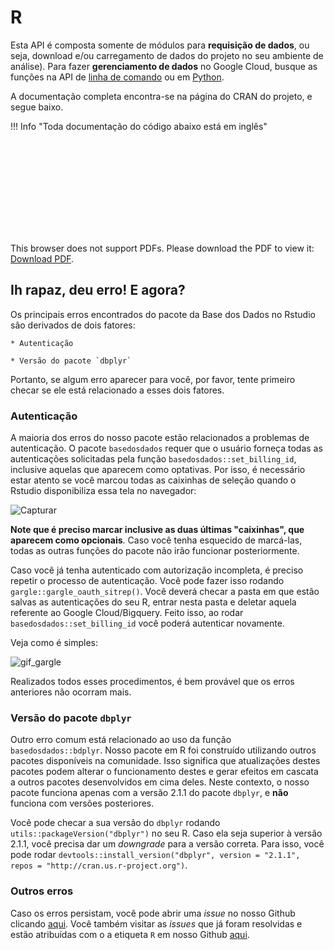 # R

Esta API é composta somente de módulos para **requisição de dados**, ou
seja, download e/ou carregamento de dados do projeto no seu ambiente de
análise).
Para fazer **gerenciamento de dados** no Google Cloud, busque as funções
na API de [linha de comando](../api_reference_cli) ou em [Python](../api_reference_python/#classes-gerenciamento-de-dados).

A documentação completa encontra-se na página do CRAN do projeto, e
segue baixo.

!!! Info "Toda documentação do código abaixo está em inglês"

<object data="https://cran.r-project.org/web/packages/basedosdados/basedosdados.pdf" type="application/pdf" width="700px" height="700px">
    <embed src="https://cran.r-project.org/web/packages/basedosdados/basedosdados.pdf">
        <p>This browser does not support PDFs. Please download the PDF to view it: <a href="https://cran.r-project.org/web/packages/basedosdados/basedosdados.pdf">Download PDF</a>.</p>
    </embed>
</object>

## Ih rapaz, deu erro! E agora?
Os principais erros encontrados do pacote da Base dos Dados no Rstudio são derivados de dois fatores:

    * Autenticação

    * Versão do pacote `dbplyr`

Portanto, se algum erro aparecer para você, por favor, tente primeiro checar se ele está relacionado a esses dois fatores.

### Autenticação
A maioria dos erros do nosso pacote estão relacionados a problemas de autenticação. O pacote `basedosdados` requer que o usuário forneça todas as autenticações solicitadas pela função `basedosdados::set_billing_id`, inclusive aquelas que aparecem como optativas. Por isso, é necessário estar atento se você marcou todas as caixinhas de seleção quando o Rstudio disponibiliza essa tela no navegador:

![Capturar](https://user-images.githubusercontent.com/26544494/190700064-1326a74c-8de0-4254-a562-32f9aa10ae07.PNG)

**Note que é preciso marcar inclusive as duas últimas "caixinhas", que aparecem como opcionais**. Caso você tenha esquecido de marcá-las, todas as outras funções do pacote não irão funcionar posteriormente.

Caso você já tenha autenticado com autorização incompleta, é preciso repetir o processo de autenticação. Você pode fazer isso rodando `gargle::gargle_oauth_sitrep()`. Você deverá checar a pasta em que estão salvas as autenticações do seu R, entrar nesta pasta e deletar aquela referente ao Google Cloud/Bigquery. Feito isso, ao rodar `basedosdados::set_billing_id` você poderá autenticar novamente.

Veja como é simples:

![gif_gargle](https://user-images.githubusercontent.com/62671380/194094167-99dadbd7-f7de-46f9-ac88-fb464e646e6c.gif)

Realizados todos esses procedimentos, é bem provável que os erros anteriores não ocorram mais.

### Versão do pacote `dbplyr`
Outro erro comum está relacionado ao uso da função `basedosdados::bdplyr`. Nosso pacote em R foi construído utilizando outros pacotes disponíveis na comunidade. Isso significa que atualizações destes pacotes podem alterar o funcionamento destes e gerar efeitos em cascata a outros pacotes desenvolvidos em cima deles. Neste contexto, o nosso pacote funciona apenas com a versão 2.1.1 do pacote `dbplyr`, e **não** funciona com versões posteriores.

Você pode checar a sua versão do `dbplyr` rodando `utils::packageVersion("dbplyr")` no seu R. Caso ela seja superior à versão 2.1.1, você precisa dar um _downgrade_ para a versão correta. Para isso, você pode rodar `devtools::install_version("dbplyr", version = "2.1.1", repos = "http://cran.us.r-project.org")`.

### Outros erros
Caso os erros persistam, você pode abrir uma _issue_ no nosso Github clicando [aqui](https://github.com/basedosdados/sdk/issues). Você também visitar as _issues_ que já foram resolvidas e estão atribuídas com o a etiqueta `R` em nosso Github [aqui](https://github.com/basedosdados/sdk/issues?q=is%3Aissue+is%3Aclosed).
